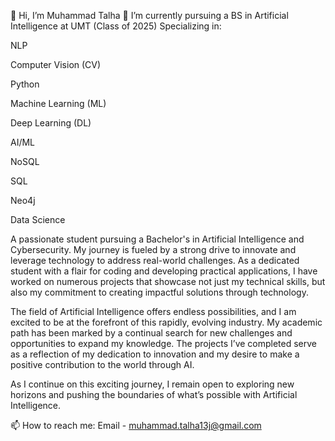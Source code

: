👋 Hi, I’m Muhammad Talha
🌱 I’m currently pursuing a BS in Artificial Intelligence at UMT (Class of 2025)
Specializing in:

NLP

Computer Vision (CV)

Python

Machine Learning (ML)

Deep Learning (DL)

AI/ML

NoSQL

SQL

Neo4j

Data Science

A passionate student pursuing a Bachelor's in Artificial Intelligence and Cybersecurity.
My journey is fueled by a strong drive to innovate and leverage technology to address real-world challenges.
As a dedicated student with a flair for coding and developing practical applications, I have worked on numerous
projects that showcase not just my technical skills, but also my commitment to creating impactful solutions through technology.

The field of Artificial Intelligence offers endless possibilities, and I am excited to be at the forefront of this rapidly,
evolving industry. My academic path has been marked by a continual search for new challenges and opportunities to expand my knowledge.
The projects I’ve completed serve as a reflection of my dedication to innovation and my desire to make a positive contribution to the world through AI.

As I continue on this exciting journey, I remain open to exploring new horizons and pushing the boundaries of what’s possible with Artificial Intelligence.

📫 How to reach me: Email - muhammad.talha13j@gmail.com

